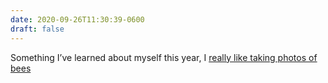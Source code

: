 ```yaml
---
date: 2020-09-26T11:30:39-0600
draft: false
---
```


Something I’ve learned about myself this year, I [really like taking photos of bees](https://www.flickr.com/photos/ianwhitney/albums/72157716129097138)

